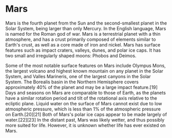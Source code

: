 # Mars
Mars is the fourth planet from the Sun and the second-smallest planet in the Solar System, being larger than only Mercury. In the English language, Mars is named for the Roman god of war. Mars is a terrestrial planet with a thin atmosphere, and has a crust primarily composed of elements similar to Earth's crust, as well as a core made of iron and nickel. Mars has surface features such as impact craters, valleys, dunes, and polar ice caps. It has two small and irregularly shaped moons: Phobos and Deimos.

Some of the most notable surface features on Mars include Olympus Mons, the largest volcano and highest known mountain on any planet in the Solar System, and Valles Marineris, one of the largest canyons in the Solar System. The Borealis basin in the Northern Hemisphere covers approximately 40% of the planet and may be a large impact feature.[19] Days and seasons on Mars are comparable to those of Earth, as the planets have a similar rotation period and tilt of the rotational axis relative to the ecliptic plane. Liquid water on the surface of Mars cannot exist due to low atmospheric pressure, which is less than 1% of the atmospheric pressure on Earth.[20][21] Both of Mars's polar ice caps appear to be made largely of water.[22][23] In the distant past, Mars was likely wetter, and thus possibly more suited for life. However, it is unknown whether life has ever existed on Mars.